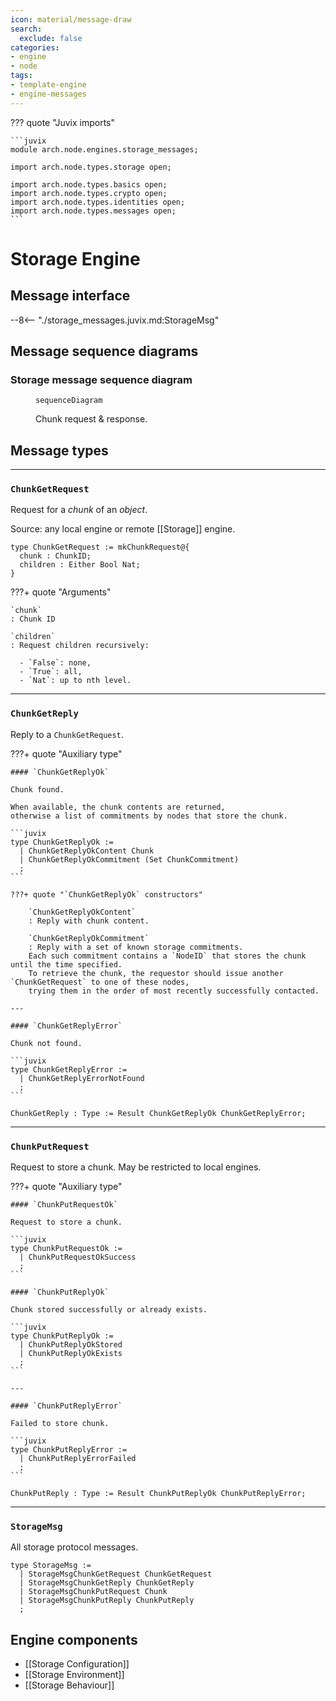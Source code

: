```yaml
---
icon: material/message-draw
search:
  exclude: false
categories:
- engine
- node
tags:
- template-engine
- engine-messages
---
```


??? quote "Juvix imports"

    ```juvix
    module arch.node.engines.storage_messages;

    import arch.node.types.storage open;

    import arch.node.types.basics open;
    import arch.node.types.crypto open;
    import arch.node.types.identities open;
    import arch.node.types.messages open;
    ```

# Storage Engine

## Message interface

--8<-- "./storage_messages.juvix.md:StorageMsg"

## Message sequence diagrams

### Storage message sequence diagram

<!-- --8<-- [start:message-sequence-diagram] -->
<figure markdown="span">

```mermaid
sequenceDiagram
```

<figcaption markdown="span">
Chunk request & response.
</figcaption>
</figure>
<!-- --8<-- [end:message-sequence-diagram] -->

## Message types

---

### `ChunkGetRequest`

Request for a *chunk* of an *object*.

Source: any local engine or remote [[Storage]] engine.

```juvix
type ChunkGetRequest := mkChunkRequest@{
  chunk : ChunkID;
  children : Either Bool Nat;
}
```

???+ quote "Arguments"

    `chunk`
    : Chunk ID

    `children`
    : Request children recursively:

      - `False`: none,
      - `True`: all,
      - `Nat`: up to nth level.

---

### `ChunkGetReply`

Reply to a `ChunkGetRequest`.

???+ quote "Auxiliary type"

    #### `ChunkGetReplyOk`

    Chunk found.

    When available, the chunk contents are returned,
    otherwise a list of commitments by nodes that store the chunk.

    ```juvix
    type ChunkGetReplyOk :=
      | ChunkGetReplyOkContent Chunk
      | ChunkGetReplyOkCommitment (Set ChunkCommitment)
      ;
    ```

    ???+ quote "`ChunkGetReplyOk` constructors"

        `ChunkGetReplyOkContent`
        : Reply with chunk content.

        `ChunkGetReplyOkCommitment`
        : Reply with a set of known storage commitments.
        Each such commitment contains a `NodeID` that stores the chunk until the time specified.
        To retrieve the chunk, the requestor should issue another `ChunkGetRequest` to one of these nodes,
        trying them in the order of most recently successfully contacted.

    ---

    #### `ChunkGetReplyError`

    Chunk not found.

    ```juvix
    type ChunkGetReplyError :=
      | ChunkGetReplyErrorNotFound
      ;
    ```

```juvix
ChunkGetReply : Type := Result ChunkGetReplyOk ChunkGetReplyError;
```

---

### `ChunkPutRequest`

Request to store a chunk.
May be restricted to local engines.

???+ quote "Auxiliary type"

    #### `ChunkPutRequestOk`

    Request to store a chunk.

    ```juvix
    type ChunkPutRequestOk :=
      | ChunkPutRequestOkSuccess
      ;
    ```

    #### `ChunkPutReplyOk`

    Chunk stored successfully or already exists.

    ```juvix
    type ChunkPutReplyOk :=
      | ChunkPutReplyOkStored
      | ChunkPutReplyOkExists
      ;
    ```

    ---

    #### `ChunkPutReplyError`

    Failed to store chunk.

    ```juvix
    type ChunkPutReplyError :=
      | ChunkPutReplyErrorFailed
      ;
    ```

```juvix
ChunkPutReply : Type := Result ChunkPutReplyOk ChunkPutReplyError;
```

---

### `StorageMsg`

All storage protocol messages.

<!-- --8<-- [start:StorageMsg] -->
```juvix
type StorageMsg :=
  | StorageMsgChunkGetRequest ChunkGetRequest
  | StorageMsgChunkGetReply ChunkGetReply
  | StorageMsgChunkPutRequest Chunk
  | StorageMsgChunkPutReply ChunkPutReply
  ;
```
<!-- --8<-- [end:StorageMsg] -->

## Engine components

- [[Storage Configuration]]
- [[Storage Environment]]
- [[Storage Behaviour]]
